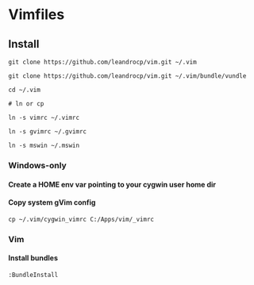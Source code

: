 # Vimfiles

## Install

    git clone https://github.com/leandrocp/vim.git ~/.vim

    git clone https://github.com/leandrocp/vim.git ~/.vim/bundle/vundle

    cd ~/.vim

    # ln or cp

    ln -s vimrc ~/.vimrc

    ln -s gvimrc ~/.gvimrc

    ln -s mswin ~/.mswin

### Windows-only

#### Create a HOME env var pointing to your cygwin user home dir

#### Copy system gVim config

    cp ~/.vim/cygwin_vimrc C:/Apps/vim/_vimrc

### Vim

#### Install bundles

    :BundleInstall
